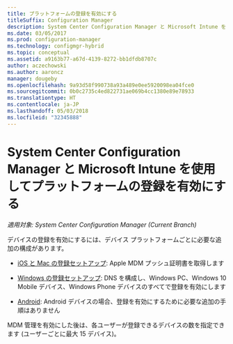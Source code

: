 ```yaml
---
title: プラットフォームの登録を有効にする
titleSuffix: Configuration Manager
description: System Center Configuration Manager と Microsoft Intune を使用してプラットフォームの登録を有効にします。
ms.date: 03/05/2017
ms.prod: configuration-manager
ms.technology: configmgr-hybrid
ms.topic: conceptual
ms.assetid: a9163b77-a67d-4139-8272-bb1dfdb8707c
author: aczechowski
ms.author: aaroncz
manager: dougeby
ms.openlocfilehash: 9a93d58f990738a93a489e0ee5920098ea04fce0
ms.sourcegitcommit: 0b0c2735c4ed822731ae069b4cc1380e89e78933
ms.translationtype: HT
ms.contentlocale: ja-JP
ms.lasthandoff: 05/03/2018
ms.locfileid: "32345888"
---
```

# <a name="enable-platform-enrollment-with-system-center-configuration-manager-and-microsoft-intune"></a>System Center Configuration Manager と Microsoft Intune を使用してプラットフォームの登録を有効にする

*適用対象: System Center Configuration Manager (Current Branch)*

デバイスの登録を有効にするには、デバイス プラットフォームごとに必要な追加の構成があります。
  - [iOS と Mac の登録セットアップ](enroll-hybrid-ios-mac.md): Apple MDM プッシュ証明書を取得します

  - [Windows の登録セットアップ](enroll-hybrid-windows.md): DNS を構成し、Windows PC、Windows 10 Mobile デバイス、Windows Phone デバイスのすべてで登録を有効にします

  - [Android](enroll-hybrid-android.md): Android デバイスの場合、登録を有効にするために必要な追加の手順はありません

MDM 管理を有効にした後は、各ユーザーが登録できるデバイスの数を指定できます (ユーザーごとに最大 15 デバイス)。
